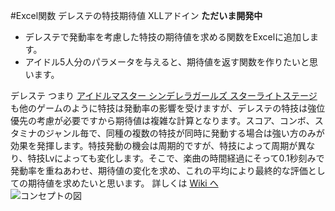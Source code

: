#Excel関数 デレステの特技期待値 XLLアドイン
**ただいま開発中**

* デレステで発動率を考慮した特技の期待値を求める関数をExcelに追加します。  
* アイドル5人分のパラメータを与えると、期待値を返す関数を作りたいと思います。  

デレステ つまり [アイドルマスター シンデレラガールズ スターライトステージ](http://cinderella.idolmaster.jp/sl-stage/) も他のゲームのように特技は発動率の影響を受けますが、デレステの特技は強位優先の考慮が必要ですから期待値は複雑な計算となります。スコア、コンボ、スタミナのジャンル毎で、同種の複数の特技が同時に発動する場合は強い方のみが効果を発揮します。特技発動の機会は周期的ですが、特技によって周期が異なり、特技Lvによっても変化します。そこで、楽曲の時間経過にそって0.1秒刻みで発動率を重ねあわせ、期待値の変化を求め、これの平均により最終的な評価としての期待値を求めたいと思います。 詳しくは [Wiki へ](https://github.com/darlington95/DellesteExpectation/wiki "Wiki")  
![コンセプトの図](https://github.com/darlington95/DellesteExpectation/wiki/images/concept0.png "concept") 
